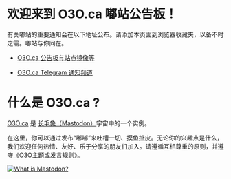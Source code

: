 # 欢迎来到 O3O.ca 嘟站公告板！

有关嘟站的重要通知会在以下地址公布。请添加本页面到浏览器收藏夹，以备不时之需。嘟站与你同在。 

- [O3O.ca 公告板与站点镜像等](http://s3.eu-west-3.amazonaws.com/o3obackup/index.html)

- [O3O.ca Telegram 通知频道](https://t.me/o3omastodon)

# 什么是 O3O.ca ?

[O3O.ca](https://o3o.ca/) 是 [长毛象（Mastodon）](https://joinmastodon.org/)宇宙中的一个实例。

在这里，你可以通过发布“嘟嘟”来吐槽一切、摸鱼扯皮。无论你的兴趣点是什么，我们欢迎任何热情、友好、乐于分享的朋友们加入。请遵循互相尊重的原则，并遵守[《O3O主题或发言规则》](https://o3o.ca/terms)。

[![What is Mastodon?](https://img.youtube.com/vi/IPSbNdBmWKE/0.jpg)](https://www.youtube.com/watch?v=IPSbNdBmWKE)
